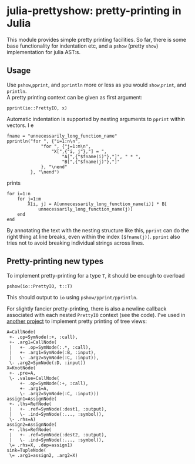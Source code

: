 julia-prettyshow: pretty-printing in Julia
==========================================

This module provides simple pretty printing facilities.
So far, there is some base functionality for indentation etc,
and a `pshow` (pretty `show`) implementation for julia AST:s.

Usage
-----

Use `pshow`,`pprint`, and `pprintln` more or less as you would `show`,`print`, and `println`.   
A pretty printing context can be given as first argument:

    pprint(io::PrettyIO, x)

Automatic indentation is supported by nesting arguments to `pprint` within vectors. I e

    fname = "unnecessarily_long_function_name"
    pprintln("for ", {"i=1:n\n", 
                 "for ", {"j=1:m\n",
                     "X[",{"i, j"},"] = ",
                         "A[",{"$fname(i)"},"]", " * ",
                         "B[",{"$fname(j)"},"]"
                 }, "\nend"
             }, "\nend")

prints

    for i=1:n
        for j=1:m
            X[i, j] = A[unnecessarily_long_function_name(i)] * B[
                unnecessarily_long_function_name(j)]
        end
    end

By annotating the text with the nesting structure like this,
`pprint` can do the right
thing at line breaks, even within the index `[$fname(j)]`.
`pprint` also tries not to avoid breaking individual strings across lines.

Pretty-printing new types
-------------------------
To implement pretty-printing for a type `T`, it should be enough to overload

    pshow(io::PrettyIO, t::T)

This should output to `io` using `pshow/pprint/pprintln`.

For slightly fancier pretty-printing,
there is also a newline callback associated with each nested
`PrettyIO` context (see the code). I've used in 
[another project](http://github.com/toivoh/julia-kernels)
to implement pretty printing of tree views:

    A=CallNode(
     +- .op=SymNode(:+, :call), 
     +- .arg1=CallNode(
     |   +- .op=SymNode(:.*, :call), 
     |   +- .arg1=SymNode(:B, :input), 
     |   \- .arg2=SymNode(:C, :input)), 
     \- .arg2=SymNode(:D, :input))
    X=KnotNode(
     +- .pre=A, 
     \- .value=CallNode(
         +- .op=SymNode(:+, :call), 
         +- .arg1=A, 
         \- .arg2=SymNode(:C, :input)))
    assign1=AssignNode(
     +- .lhs=RefNode(
     |   +- .ref=SymNode(:dest1, :output), 
     |   \- .ind=SymNode(:..., :symbol)), 
     \- .rhs=A)
    assign2=AssignNode(
     +- .lhs=RefNode(
     |   +- .ref=SymNode(:dest2, :output), 
     |   \- .ind=SymNode(:..., :symbol)), 
     \= .rhs=X, .dep=assign1)
    sink=TupleNode(
     \= .arg1=assign2, .arg2=X)

